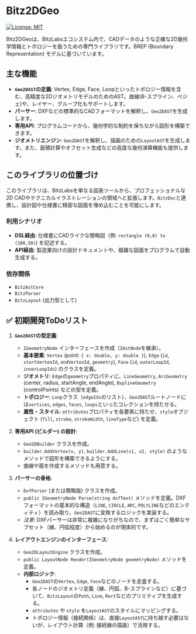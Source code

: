 # Bitz2DGeo

[![License: MIT](https://img.shields.io/badge/License-MIT-yellow.svg)](https://opensource.org/licenses/MIT)

Bitz2DGeoは、BitzLabsエコシステム内で、CADデータのような正確な2D幾何学情報とトポロジーを扱うための専門ライブラリです。BREP (Boundary Representation) モデルに基づいています。

## 主な機能

-   **`Geo2DAST`の定義**: Vertex, Edge, Face, Loopといったトポロジー情報を含む、高精度な2DジオメトリモデルのためのAST。曲線(B-スプライン、ベジェ)や、レイヤー、グループ化もサポートします。
-   **パーサー**: DXFなどの標準的なCADフォーマットを解釈し、`Geo2DAST`を生成します。
-   **専用API**: プログラムコードから、幾何学的な制約を保ちながら図形を構築できます。
-   **ジオメトリエンジン**: `Geo2DAST`を解釈し、描画のための`LayoutAST`を生成します。また、面積計算やオフセット生成などの高度な幾何演算機能も提供します。

## このライブラリの位置づけ

このライブラリは、BitzLabsを単なる図表ツールから、プロフェッショナルな2D CADやテクニカルイラストレーションの領域へと拡張します。`BitzDoc`と連携し、設計図や仕様書に精密な図面を埋め込むことを可能にします。

### 利用シナリオ

-   **DSL経由**: 仕様書にCADライクな簡略図（例: `rectangle (0,0) to (100,50)`) を記述する。
-   **API経由**: 製造業向けの設計ドキュメントや、複雑な図面をプログラムで自動生成する。

### 依存関係

-   `BitzAstCore`
-   `BitzParser`
-   `BitzLayout` (出力型として)

## **✅ 初期開発ToDoリスト**

1.  **`Geo2DAST`の型定義**:
    *   `IGeometryNode` インターフェースを作成（`IAstNode`を継承）。
    *   **基本要素**: `Vertex` (point: `{ x: double, y: double }`), `Edge` (`id`, `startVertexId`, `endVertexId`, `geometry`), `Face` (`id`, `outerLoopId`, `innerLoopIds`) のクラスを定義。
    *   **ジオメトリ**: `Edge`の`geometry`プロパティに、`LineGeometry`, `ArcGeometry` (center, radius, startAngle, endAngle), `BsplineGeometry` (controlPoints) などの型を定義。
    *   **トポロジー**: `Loop`クラス（`edgeIds`のリスト）、`Geo2DAST`ルートノードには`vertices`, `edges`, `faces`, `loops`といったコレクションを持たせる。
    *   **属性・スタイル**: `attributes`プロパティを各要素に持たせ、`style`オブジェクト (`fill`, `stroke`, `strokeWidth`, `lineType`など) を定義。

2.  **専用API (ビルダー) の設計**:
    *   `Geo2DBuilder` クラスを作成。
    *   `builder.AddVertex(x, y)`, `builder.AddLine(v1, v2, style)` のようなメソッドで図形を構築できるようにする。
    *   曲線や面を作成するメソッドも用意する。

3.  **パーサーの骨格**:
    *   `DxfParser` (または簡略版) クラスを作成。
    *   `public IGeometryNode Parse(string dxfText)` メソッドを定義。DXFフォーマットの基本的な構造（`LINE`, `CIRCLE`, `ARC`, `POLYLINE`などのエンティティ）を読み取り、`Geo2DAST`に変換するロジックを実装する。
    *   *注意*: DXFパーサーは非常に複雑になりがちなので、まずはごく簡単なサブセット（線、円弧程度）から始めるのが現実的です。

4.  **レイアウトエンジンのインターフェース**:
    *   `Geo2DLayoutEngine` クラスを作成。
    *   `public LayoutNode Render(IGeometryNode geometryNode)` メソッドを定義。
    *   **内部ロジック**:
        *   `Geo2DAST`の`Vertex`, `Edge`, `Face`などのノードを走査する。
        *   各ノードのジオメトリ定義（線、円弧、B-スプラインなど）に基づいて、`BitzLayout`の`Path`, `Line`, `Rect`などのプリミティブを生成する。
        *   `attributes` や `style` を`LayoutAST`のスタイルにマッピングする。
        *   トポロジー情報（接続関係）は、直接`LayoutAST`に持ち越す必要はないが、レイアウト計算（例: 接続線の描画）で活用する。
